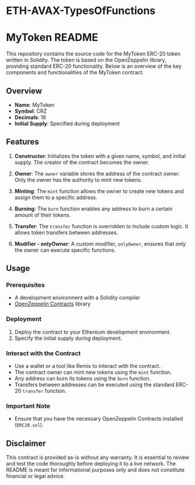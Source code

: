 # ETH-AVAX-TypesOfFunctions

# MyToken README

This repository contains the source code for the MyToken ERC-20 token written in Solidity. The token is based on the OpenZeppelin library, providing standard ERC-20 functionality. Below is an overview of the key components and functionalities of the MyToken contract.

## Overview

- **Name**: MyToken
- **Symbol**: CRZ
- **Decimals**: 18
- **Initial Supply**: Specified during deployment

## Features

1. **Constructor**: Initializes the token with a given name, symbol, and initial supply. The creator of the contract becomes the owner.

2. **Owner**: The `owner` variable stores the address of the contract owner. Only the owner has the authority to mint new tokens.

3. **Minting**: The `mint` function allows the owner to create new tokens and assign them to a specific address.

4. **Burning**: The `burn` function enables any address to burn a certain amount of their tokens.

5. **Transfer**: The `transfer` function is overridden to include custom logic. It allows token transfers between addresses.

6. **Modifier - onlyOwner**: A custom modifier, `onlyOwner`, ensures that only the owner can execute specific functions.

## Usage

### Prerequisites

- A development environment with a Solidity compiler
- [OpenZeppelin Contracts](https://github.com/OpenZeppelin/openzeppelin-contracts) library

### Deployment

1. Deploy the contract to your Ethereum development environment.
2. Specify the initial supply during deployment.

### Interact with the Contract

- Use a wallet or a tool like Remix to interact with the contract.
- The contract owner can mint new tokens using the `mint` function.
- Any address can burn its tokens using the `burn` function.
- Transfers between addresses can be executed using the standard ERC-20 `transfer` function.

### Important Note

- Ensure that you have the necessary OpenZeppelin Contracts installed (`ERC20.sol`).

## Disclaimer

This contract is provided as-is without any warranty. It is essential to review and test the code thoroughly before deploying it to a live network. The README is meant for informational purposes only and does not constitute financial or legal advice.
